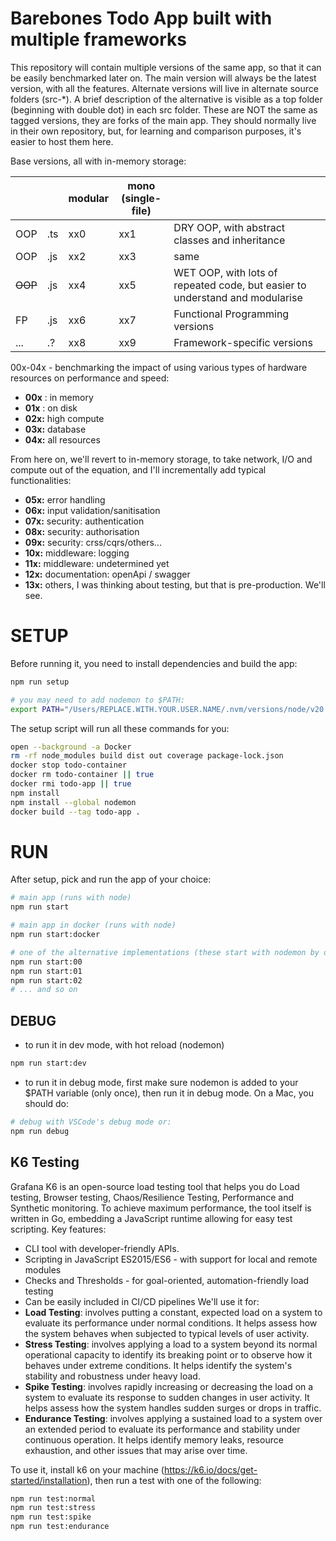 # Barebones Todo App built with multiple frameworks

This repository will contain multiple versions of the same app, so that it can be easily benchmarked later on. The main version will always be the latest version, with all the features. Alternate versions will live in alternate source folders (src-*). A brief description of the alternative is visible as a top folder (beginning with double dot) in each src folder. These are NOT the same as tagged versions, they are forks of the main app. They should normally live in their own repository, but, for learning and comparison purposes, it's easier to host them here.

Base versions, all with in-memory storage:

|          |     | modular | mono<br />(single-file) |                                                                              |
| -------- | --- | ------- | ----------------------- | ---------------------------------------------------------------------------- |
| OOP      | .ts | xx0     | xx1                     | DRY OOP, with abstract classes and inheritance                               |
| OOP      | .js | xx2     | xx3                     | same                                                                         |
| ~~OOP~~ | .js | xx4     | xx5                     | WET OOP, with lots of repeated code, but easier to understand and modularise |
| FP       | .js | xx6     | xx7                     | Functional Programming versions                                              |
| ...      | .?  | xx8     | xx9                     | Framework-specific versions                                                  |

00x-04x - benchmarking the impact of using various types of hardware resources on performance and speed:

* **00x** : in memory
* **01x** : on disk
* **02x:** high compute
* **03x:** database
* **04x:** all resources

From here on, we'll revert to in-memory storage, to take network, I/O and compute out of the equation, and I'll incrementally add typical functionalities:

* **05x:** error handling
* **06x:** input validation/sanitisation
* **07x:** security: authentication
* **08x:** security: authorisation
* **09x:** security: crss/cqrs/others...
* **10x:** middleware: logging
* **11x:** middleware: undetermined yet
* **12x:** documentation: openApi / swagger
* **13x:** others, I was thinking about testing, but that is pre-production. We'll see.

# SETUP

Before running it, you need to install dependencies and build the app:

```sh
npm run setup

# you may need to add nodemon to $PATH:
export PATH="/Users/REPLACE.WITH.YOUR.USER.NAME/.nvm/versions/node/v20.12.2/bin:$PATH"
```

The setup script will run all these commands for you:

```sh
open --background -a Docker
rm -rf node_modules build dist out coverage package-lock.json
docker stop todo-container
docker rm todo-container || true
docker rmi todo-app || true
npm install
npm install --global nodemon
docker build --tag todo-app .
```

# RUN

After setup, pick and run the app of your choice:

```sh
# main app (runs with node)
npm run start

# main app in docker (runs with node)
npm run start:docker

# one of the alternative implementations (these start with nodemon by default)
npm run start:00
npm run start:01
npm run start:02
# ... and so on
```

## DEBUG

- to run it in dev mode, with hot reload (nodemon)

```sh
npm run start:dev
```

- to run it in debug mode, first make sure nodemon is added to your $PATH variable (only once), then run it in debug mode. On a Mac, you should do:

```sh
# debug with VSCode's debug mode or:
npm run debug
```

## K6 Testing

Grafana K6 is an open-source load testing tool that helps you do Load testing, Browser testing, Chaos/Resilience Testing, Performance and Synthetic monitoring. To achieve maximum performance, the tool itself is written in Go, embedding a JavaScript runtime allowing for easy test scripting.
Key features:

- CLI tool with developer-friendly APIs.
- Scripting in JavaScript ES2015/ES6 - with support for local and remote modules
- Checks and Thresholds - for goal-oriented, automation-friendly load testing
- Can be easily included in CI/CD pipelines
  We'll use it for:
- **Load Testing**: involves putting a constant, expected load on a system to evaluate its performance under normal conditions. It helps assess how the system behaves when subjected to typical levels of user activity.
- **Stress Testing**: involves applying a load to a system beyond its normal operational capacity to identify its breaking point or to observe how it behaves under extreme conditions. It helps identify the system's stability and robustness under heavy load.
- **Spike Testing**: involves rapidly increasing or decreasing the load on a system to evaluate its response to sudden changes in user activity. It helps assess how the system handles sudden surges or drops in traffic.
- **Endurance Testing**: involves applying a sustained load to a system over an extended period to evaluate its performance and stability under continuous operation. It helps identify memory leaks, resource exhaustion, and other issues that may arise over time.

To use it, install k6 on your machine (https://k6.io/docs/get-started/installation), then run a test with one of the following:

```sh
npm run test:normal
npm run test:stress
npm run test:spike
npm run test:endurance
```
